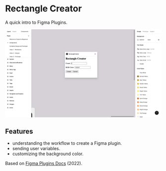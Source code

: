 # Rectangle Creator

A quick intro to Figma Plugins.

<p align="center">
    <img src="screenshot.png">
</p>

## Features

- understanding the workflow to create a Figma plugin.
- sending user variables.
- customizing the background color.

Based on [Figma Plugins Docs](https://www.figma.com/plugin-docs/) (2022).
